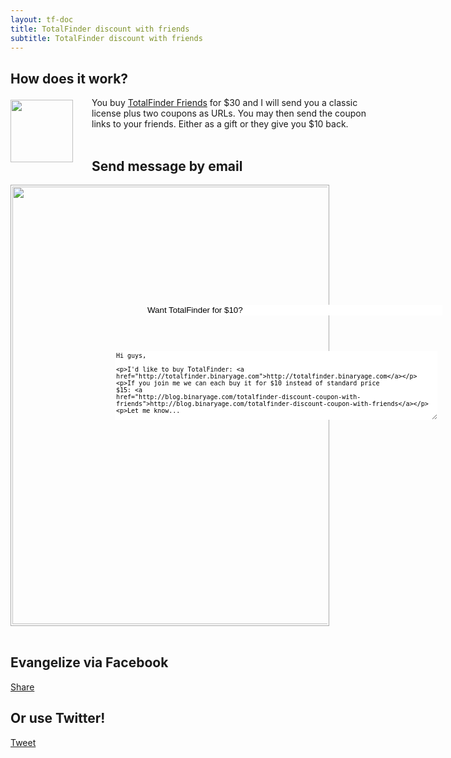 ```yaml
---
layout: tf-doc
title: TotalFinder discount with friends
subtitle: TotalFinder discount with friends
---
```


## How does it work?

<img src="{{site.url}}/shared/img/totalfinder-buy-30.png" style="float:left; margin-right:30px;width:100px; position: relative; top: 4px">

<div style="width:600px">
You buy <a href="">TotalFinder Friends</a> for $30 and I will send you a classic license plus two coupons as URLs. You may then send the coupon links to your friends. Either as a gift or they give you $10 back.
</div>

<br class="clear"/>

## Send message by email
<div style="position: relative">
<img src="{{site.url}}/images/friends-email-template.png" style="width:700px;border:1px solid #aaa;padding:2px" class="nice-rounded"><br>
<input class="hoverable-input" style="position: absolute; top:192px;left:217px;border:none; width:474px;" type="text" value="Want TotalFinder for $10?">
<textarea class="hoverable-input" style="position: absolute; top:266px;left:167px;border:none; font-size: 10px; height:110px; width:516px;overflow:hidden">
Hi guys,

I'd like to buy TotalFinder: http://totalfinder.binaryage.com

If you join me we can each buy it for $10 instead of standard price $15:
http://blog.binaryage.com/totalfinder-discount-coupon-with-friends

Let me know...
</textarea>
<br class="clear"/>
</div>

## Evangelize via Facebook

<a name="fb_share" type="button_count" share_url="http://totalfinder.binaryage.com" href="http://www.facebook.com/sharer.php?t=title">Share</a>
<script src="http://static.ak.fbcdn.net/connect.php/js/FB.Share" type="text/javascript"></script>
<script type="text/javascript">$(function(){
    var x = $('a[type=button_count]');
    x.attr('href', x.attr('href')+'&t='+encodeURIComponent('Join me and let\'s buy TotalFinder for $10 (=$5 discount)'));
})</script>

## Or use Twitter!

<a href="http://twitter.com/share" class="twitter-share-button" data-url="http://totalfinder.binaryage.com" data-text="Join me and let's buy TotalFinder for $10 (=$5 discount) " data-count="horizontal" data-via="binaryage">Tweet</a><script type="text/javascript" src="http://platform.twitter.com/widgets.js"></script>